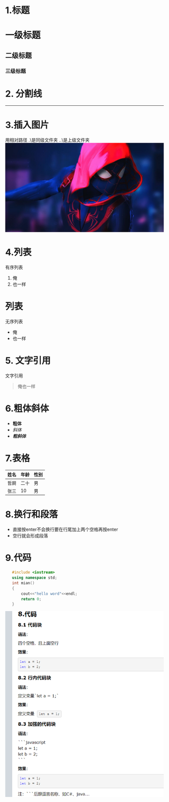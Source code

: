 # 1.标题
# 一级标题

## 二级标题

### 三级标题
# 2. 分割线
--- 
# 3.插入图片
用相对路径  .\是同级文件夹  ..\是上级文件夹
![描述](.\Pictures\1.jpeg)
# 4.列表
有序列表
1. 俺
2. 也一样
# 列表
无序列表
- 俺
- 也一样
# 5. 文字引用
文字引用
> 俺也一样
# 6.粗体斜体
* **粗体**
* *斜体*
* ***粗斜体***
# 7.表格
| 姓名 | 年龄 |性别
|---|---|-|         
| 哲屙 | 二十 |男
| 张三 | 10 | 男
# 8.换行和段落
 - 直接按enter不会换行要在行尾加上两个空格再按enter  
 - 空行就会形成段落
# 9.代码
 ```cpp
    #include <iostream>
    using namespace std;
    int mian()
    {
        cout<<"hello word"<<endl;
        return 0;
    }
```
![关于代码方面](.\Pictures\关于Markdown代码.png)

   
